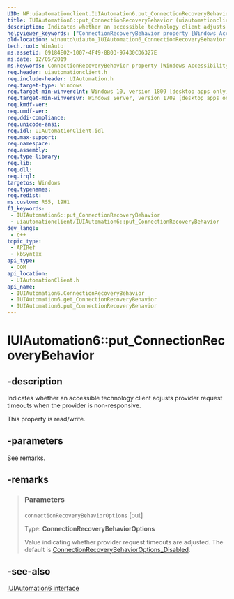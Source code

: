 ```yaml
---
UID: NF:uiautomationclient.IUIAutomation6.put_ConnectionRecoveryBehavior
title: IUIAutomation6::put_ConnectionRecoveryBehavior (uiautomationclient.h)
description: Indicates whether an accessible technology client adjusts provider request timeouts when the provider is non-responsive.
helpviewer_keywords: ["ConnectionRecoveryBehavior property [Windows Accessibility]","ConnectionRecoveryBehavior property [Windows Accessibility]","IUIAutomation6 interface","IUIAutomation6 interface [Windows Accessibility]","ConnectionRecoveryBehavior property","IUIAutomation6.ConnectionRecoveryBehavior","IUIAutomation6.put_ConnectionRecoveryBehavior","IUIAutomation6::ConnectionRecoveryBehavior","IUIAutomation6::get_ConnectionRecoveryBehavior","IUIAutomation6::put_ConnectionRecoveryBehavior","put_ConnectionRecoveryBehavior","uiautomationclient/IUIAutomation6::ConnectionRecoveryBehavior","uiautomationclient/IUIAutomation6::get_ConnectionRecoveryBehavior","uiautomationclient/IUIAutomation6::put_ConnectionRecoveryBehavior","winauto.uiauto_IUIAutomation6_ConnectionRecoveryBehavior"]
old-location: winauto\uiauto_IUIAutomation6_ConnectionRecoveryBehavior.htm
tech.root: WinAuto
ms.assetid: 09184E02-1007-4F49-8B03-97430CD6327E
ms.date: 12/05/2019
ms.keywords: ConnectionRecoveryBehavior property [Windows Accessibility], ConnectionRecoveryBehavior property [Windows Accessibility],IUIAutomation6 interface, IUIAutomation6 interface [Windows Accessibility],ConnectionRecoveryBehavior property, IUIAutomation6.ConnectionRecoveryBehavior, IUIAutomation6.put_ConnectionRecoveryBehavior, IUIAutomation6::ConnectionRecoveryBehavior, IUIAutomation6::get_ConnectionRecoveryBehavior, IUIAutomation6::put_ConnectionRecoveryBehavior, put_ConnectionRecoveryBehavior, uiautomationclient/IUIAutomation6::ConnectionRecoveryBehavior, uiautomationclient/IUIAutomation6::get_ConnectionRecoveryBehavior, uiautomationclient/IUIAutomation6::put_ConnectionRecoveryBehavior, winauto.uiauto_IUIAutomation6_ConnectionRecoveryBehavior
req.header: uiautomationclient.h
req.include-header: UIAutomation.h
req.target-type: Windows
req.target-min-winverclnt: Windows 10, version 1809 [desktop apps only]
req.target-min-winversvr: Windows Server, version 1709 [desktop apps only]
req.kmdf-ver: 
req.umdf-ver: 
req.ddi-compliance: 
req.unicode-ansi: 
req.idl: UIAutomationClient.idl
req.max-support: 
req.namespace: 
req.assembly: 
req.type-library: 
req.lib: 
req.dll: 
req.irql: 
targetos: Windows
req.typenames: 
req.redist: 
ms.custom: RS5, 19H1
f1_keywords:
 - IUIAutomation6::put_ConnectionRecoveryBehavior
 - uiautomationclient/IUIAutomation6::put_ConnectionRecoveryBehavior
dev_langs:
 - c++
topic_type:
 - APIRef
 - kbSyntax
api_type:
 - COM
api_location:
 - UIAutomationClient.h
api_name:
 - IUIAutomation6.ConnectionRecoveryBehavior
 - IUIAutomation6.get_ConnectionRecoveryBehavior
 - IUIAutomation6.put_ConnectionRecoveryBehavior
---
```


# IUIAutomation6::put_ConnectionRecoveryBehavior


## -description

Indicates whether an accessible technology client adjusts provider request timeouts when the provider is non-responsive.

This property is read/write.

## -parameters

See remarks.

## -remarks

> ### Parameters
>
> `connectionRecoveryBehaviorOptions` [out]
>
> Type: **ConnectionRecoveryBehaviorOptions**
>
> Value indicating whether provider request timeouts are adjusted. The default is [ConnectionRecoveryBehaviorOptions_Disabled](ne-uiautomationclient-connectionrecoverybehavioroptions.md).

## -see-also

[IUIAutomation6 interface](nn-uiautomationclient-iuiautomation6.md)

